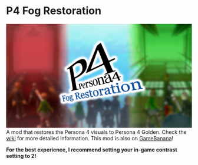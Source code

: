 # P4 Fog Restoration
![](https://raw.githubusercontent.com/BrawlerAce/p4g64.fogrestoration/master/assets/description/thumbnail_v2.png)
A mod that restores the Persona 4 visuals to Persona 4 Golden. Check the [wiki](https://github.com/BrawlerAce/p4g64.fogrestoration/wiki) for more detailed information. This mod is also on [GameBanana](https://gamebanana.com/wips/86080)!

**For the best experience, I recommend setting your in-game contrast setting to 2!**
